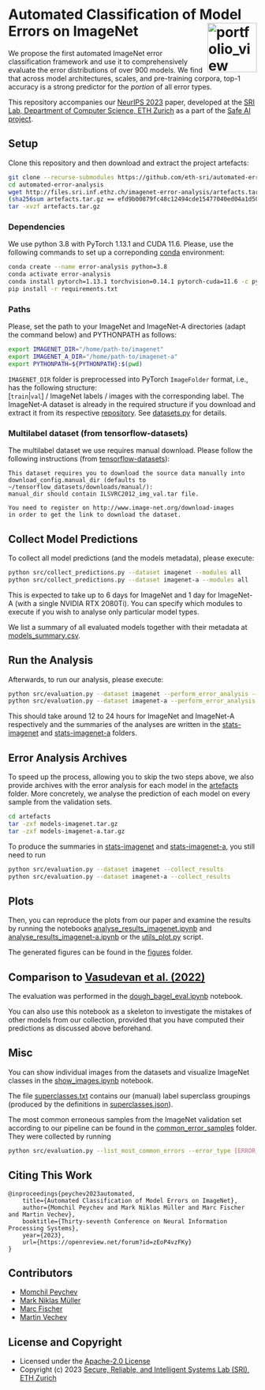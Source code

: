 # Automated Classification of Model Errors on ImageNet <a href="https://www.sri.inf.ethz.ch/"><img width="100" alt="portfolio_view" align="right" src="http://safeai.ethz.ch/img/sri-logo.svg"></a>

We propose the first automated ImageNet error classification framework
and use it to comprehensively evaluate the error distributions of over 900 models.
We find that across model architectures, scales, and pre-training corpora, top-1
accuracy is a strong predictor for the _portion_ of all error types.

This repository accompanies our
[NeurIPS 2023](https://openreview.net/forum?id=zEoP4vzFKy) paper,
developed at the
[SRI Lab, Department of Computer Science, ETH Zurich](https://www.sri.inf.ethz.ch)
as a part of the [Safe AI project](http://safeai.ethz.ch).

## Setup

Clone this repository and then download and extract the project artefacts:
```bash
git clone --recurse-submodules https://github.com/eth-sri/automated-error-analysis.git
cd automated-error-analysis
wget http://files.sri.inf.ethz.ch/imagenet-error-analysis/artefacts.tar.gz
(sha256sum artefacts.tar.gz == efd9b00879fc48c12494cde15477040ed04a1d50b815aec15d33985ffb10adf1)
tar -xvzf artefacts.tar.gz
```

### Dependencies

We use python 3.8 with PyTorch 1.13.1 and CUDA 11.6. Please, use the following commands to set up a correponding [conda](https://docs.conda.io/en/latest/miniconda.html) environment:
```bash
conda create --name error-analysis python=3.8
conda activate error-analysis
conda install pytorch=1.13.1 torchvision=0.14.1 pytorch-cuda=11.6 -c pytorch -c nvidia
pip install -r requirements.txt
```

### Paths
Please, set the path to your ImageNet and ImageNet-A directories (adapt the command below) and PYTHONPATH as follows:
```bash
export IMAGENET_DIR="/home/path-to/imagenet"
export IMAGENET_A_DIR="/home/path-to/imagenet-a"
export PYTHONPATH=${PYTHONPATH}:$(pwd)
```

`IMAGENET_DIR` folder is preprocessed into PyTorch `ImageFolder` format, i.e., has the following structure:\
[`train`|`val`] / ImageNet labels / images with the corresponding label. The ImageNet-A dataset is already in the required structure if you download and extract it from its respective [repository](https://github.com/hendrycks/natural-adv-examples). See [datasets.py](src/datasets.py) for details.

### Multilabel dataset (from tensorflow-datasets)

The multilabel dataset we use requires manual download.
Please follow the following instructions (from [tensorflow-datasets](https://www.tensorflow.org/datasets/catalog/imagenet2012_multilabel)):
```
This dataset requires you to download the source data manually into
download_config.manual_dir (defaults to ~/tensorflow_datasets/downloads/manual/):
manual_dir should contain ILSVRC2012_img_val.tar file.

You need to register on http://www.image-net.org/download-images
in order to get the link to download the dataset.
```

## Collect Model Predictions

To collect all model predictions (and the models metadata), please execute:
```bash
python src/collect_predictions.py --dataset imagenet --modules all
python src/collect_predictions.py --dataset imagenet-a --modules all
```
This is expected to take up to 6 days for ImageNet and 1 day for ImageNet-A
(with a single NVIDIA RTX 2080Ti). You can specify which modules to execute if you
wish to analyse only particular model types.

We list a summary of all evaluated models together with their metadata at
[models_summary.csv](models_summary.csv).

## Run the Analysis

Afterwards, to run our analysis, please execute:
```bash
python src/evaluation.py --dataset imagenet --perform_error_analysis --collect_results
python src/evaluation.py --dataset imagenet-a --perform_error_analysis --collect_results
```

This should take around 12 to 24 hours for ImageNet and ImageNet-A respectively and
the summaries of the analyses are written in the [stats-imagenet](stats-imagenet) and
[stats-imagenet-a](stats-imagenet-a) folders.

## Error Analysis Archives

To speed up the process, allowing you to skip the two steps above,
we also provide archives with the error analysis for each model in the
[artefacts](artefacts) folder. More concretely, we analyse the prediction of
each model on every sample from the validation sets.

```bash
cd artefacts
tar -zxf models-imagenet.tar.gz
tar -zxf models-imagenet-a.tar.gz
```

To produce the summaries in [stats-imagenet](stats-imagenet) and
[stats-imagenet-a](stats-imagenet-a), you still need to run

```bash
python src/evaluation.py --dataset imagenet --collect_results
python src/evaluation.py --dataset imagenet-a --collect_results
```

## Plots

Then, you can reproduce the plots from our paper and examine the results by running the
notebooks [analyse_results_imagenet.ipynb](src/analyse_results_imagenet.ipynb) and
[analyse_results_imagenet-a.ipynb](src/analyse_results_imagenet-a.ipynb) or
the [utils_plot.py](src/utils_plot.py) script.

The generated figures can be found in the [figures](figures) folder.

## Comparison to [Vasudevan et al. (2022)](https://openreview.net/forum?id=mowt1WNhTC7)

The evaluation was performed in the
[dough_bagel_eval.ipynb](src/dough_bagel_eval.ipynb) notebook.

You can also use this notebook as a skeleton to investigate the mistakes of
other models from our collection, provided that you have computed their
predictions as discussed above beforehand.

## Misc

You can show individual images from the datasets and visualize ImageNet classes
in the [show_images.ipynb](src/show_images.ipynb) notebook.

The file [superclasses.txt](artefacts/superclasses.txt) contains our (manual) label
superclass groupings (produced by the definitions in [superclasses.json](artefacts/superclasses.json)).

The most common erroneous samples from the ImageNet validation set according to
our pipeline can be found in the [common_error_samples](common_error_samples) folder.
They were collected by running
```bash
python src/evaluation.py --list_most_common_errors --error_type [ERROR_TYPE]
```

## Citing This Work

```
@inproceedings{peychev2023automated,
    title={Automated Classification of Model Errors on ImageNet},
    author={Momchil Peychev and Mark Niklas Müller and Marc Fischer and Martin Vechev},
    booktitle={Thirty-seventh Conference on Neural Information Processing Systems},
    year={2023},
    url={https://openreview.net/forum?id=zEoP4vzFKy}
}
```

## Contributors

* [Momchil Peychev](https://www.sri.inf.ethz.ch/people/momchil)
* [Mark Niklas Müller](https://www.sri.inf.ethz.ch/people/mark)
* [Marc Fischer](https://www.sri.inf.ethz.ch/people/marc)
* [Martin Vechev](https://www.sri.inf.ethz.ch/people/martin)

## License and Copyright

* Licensed under the [Apache-2.0 License](LICENSE)
* Copyright (c) 2023 [Secure, Reliable, and Intelligent Systems Lab (SRI), ETH Zurich](https://www.sri.inf.ethz.ch)
